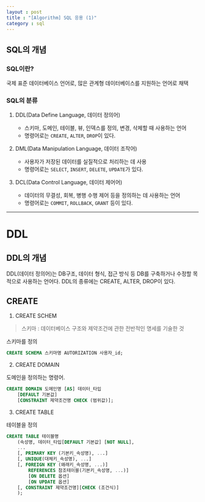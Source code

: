 ```yaml
---
layout : post
title : "[Algorithm] SQL 응용 (1)"
category : sql
---
```


## SQL의 개념

### SQL이란?

국제 표준 데이터베이스 언어로, 많은 관계형 데이터베이스를 지원하는 언어로 채택

### SQL의 분류

1. DDL(Data Define Language, 데이터 정의어)
    - 스키마, 도메인, 테이블, 뷰, 인덱스를 정의, 변경, 삭제할 때 사용하는 언어
    - 명령어로는 `CREATE`, `ALTER`, `DROP`이 있다.

2. DML(Data Manipulation Language, 데이터 조작어)
    - 사용자가 저장된 데이터를 실질적으로 처리하는 데 사용
    - 명령어로는 `SELECT`, `INSERT`, `DELETE`, `UPDATE`가 있다.

3. DCL(Data Control Language, 데이터 제어어)
    - 데이터의 무결성, 회복, 병행 수행 제어 등을 정의하는 데 사용하는 언어
    - 명령어로는 `COMMIT`, `ROLLBACK`, `GRANT` 등이 있다.


---

# DDL

## DDL의 개념

DDL(데이터 정의어)는 DB구조, 데이터 형식, 접근 방식 등 DB를 구축하거나 수정할 목적으로 사용하는 언어다.
DDL의 종류에는 CREATE, ALTER, DROP이 있다.

## CREATE

1. CREATE SCHEM

> 스키마 : 데이터베이스 구조와 제약조건에 관한 전반적인 명세를 기술한 것

스키마를 정의

```sql
CREATE SCHEMA 스키마명 AUTORIZATION 사용자_id;
```


2. CREATE DOMAIN

도메인을 정의하는 명령어.

```sql
CREATE DOMAIN 도메인명 [AS] 데이터_타입
    [DEFAULT 기본값]
    [CONSTRAINT 제약조건명 CHECK (범위값)];
```


3. CREATE TABLE

테이블을 정의

```sql
CREATE TABLE 테이블명
    (속성명, 데이터_타입[DEFAULT 기본값] [NOT NULL],
    ...
    [, PRIMARY KEY (기본키_속성명), ...]
    [, UNIQUE(대체키_속성명), ...]
    [, FOREIGN KEY (왜래키_속성명, ...)]
        REFERENCES 참조테이블(기본키_속성명, ...)]
        [ON DELETE 옵션]
        [ON UPDATE 옵션]
    [, CONSTRAINT 제약조건명][CHECK (조건식)]
    );
```

